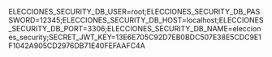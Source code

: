 ELECCIONES_SECURITY_DB_USER=root;ELECCIONES_SECURITY_DB_PASSWORD=12345;ELECCIONES_SECURITY_DB_HOST=localhost;ELECCIONES_SECURITY_DB_PORT=3306;ELECCIONES_SECURITY_DB_NAME=elecciones_security;SECRET_JWT_KEY=13E6E705C92D7EB0BDC507E38E5CDC9E1F1042A905CD2976DB71E40FEFAAFC4A